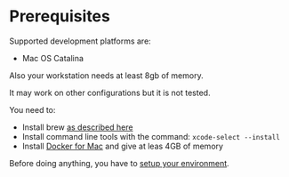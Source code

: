 # Prerequisites

Supported development platforms are:
- Mac OS Catalina

Also your workstation needs at least 8gb of memory.

It may work on other configurations but it is not tested.

You need to:
- Install brew [as described here](https://brew.sh/)
- Install command line tools with the command:  `xcode-select --install`
- Install [Docker for Mac](https://docs.docker.com/docker-for-mac/install/) and give at leas 4GB of memory

Before doing anything, you have to [setup your environment](./../../../DEVEL.md#First-setup-of-the-development-environment).
